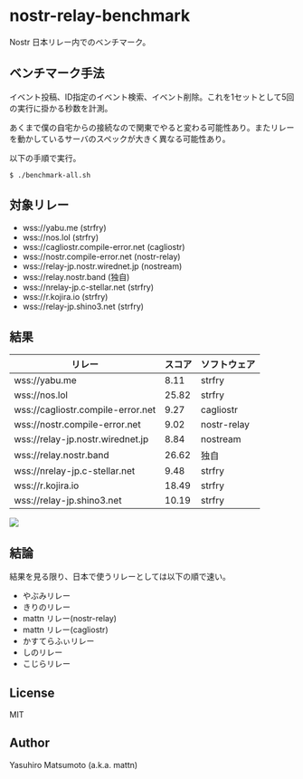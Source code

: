 # nostr-relay-benchmark

Nostr 日本リレー内でのベンチマーク。

## ベンチマーク手法

イベント投稿、ID指定のイベント検索、イベント削除。これを1セットとして5回の実行に掛かる秒数を計測。

あくまで僕の自宅からの接続なので関東でやると変わる可能性あり。またリレーを動かしているサーバのスペックが大きく異なる可能性あり。

以下の手順で実行。

```
$ ./benchmark-all.sh
```

## 対象リレー

* wss://yabu.me (strfry)
* wss://nos.lol (strfry)
* wss://cagliostr.compile-error.net (cagliostr)
* wss://nostr.compile-error.net (nostr-relay)
* wss://relay-jp.nostr.wirednet.jp (nostream)
* wss://relay.nostr.band (独自)
* wss://nrelay-jp.c-stellar.net (strfry)
* wss://r.kojira.io (strfry)
* wss://relay-jp.shino3.net (strfry)

## 結果

|リレー                           |スコア|ソフトウェア|
|---------------------------------|------|------------|
|wss://yabu.me                    |8.11  |strfry      |
|wss://nos.lol                    |25.82 |strfry      |
|wss://cagliostr.compile-error.net|9.27  |cagliostr   |
|wss://nostr.compile-error.net    |9.02  |nostr-relay |
|wss://relay-jp.nostr.wirednet.jp |8.84  |nostream    |
|wss://relay.nostr.band           |26.62 |独自        |
|wss://nrelay-jp.c-stellar.net    |9.48  |strfry      |
|wss://r.kojira.io                |18.49 |strfry      |
|wss://relay-jp.shino3.net        |10.19 |strfry      |

![](https://image.nostr.build/8fdcf08a378f66b86ed8826c2efd437912923b8e1ab30bb8b79c336753b564a3.png)

## 結論

結果を見る限り、日本で使うリレーとしては以下の順で速い。

* やぶみリレー
* きりのリレー
* mattn リレー(nostr-relay)
* mattn リレー(cagliostr)
* かすてらふぃリレー
* しのリレー
* こじらリレー

## License

MIT

## Author

Yasuhiro Matsumoto (a.k.a. mattn)
